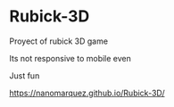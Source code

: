 # Rubick-3D

Proyect of rubick 3D game

Its not responsive to mobile even

Just fun

https://nanomarquez.github.io/Rubick-3D/
